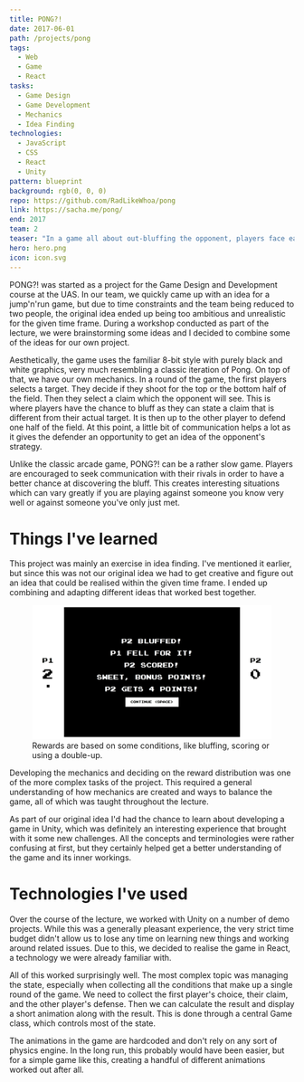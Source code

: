 ```yaml
---
title: PONG?!
date: 2017-06-01
path: /projects/pong
tags:
  - Web
  - Game
  - React
tasks:
  - Game Design
  - Game Development
  - Mechanics
  - Idea Finding
technologies:
  - JavaScript
  - CSS
  - React
  - Unity
pattern: blueprint
background: rgb(0, 0, 0)
repo: https://github.com/RadLikeWhoa/pong
link: https://sacha.me/pong/
end: 2017
team: 2
teaser: "In a game all about out-bluffing the opponent, players face each other in a new take on Pong. This simple yet addictive game focuses on the interaction between two players and explores how well they know each other."
hero: hero.png
icon: icon.svg
---
```


PONG?! was started as a project for the Game Design and Development course at the UAS. In our team, we quickly came up with an idea for a jump'n'run game, but due to time constraints and the team being reduced to two people, the original idea ended up being too ambitious and unrealistic for the given time frame. During a workshop conducted as part of the lecture, we were brainstorming some ideas and I decided to combine some of the ideas for our own project.

Aesthetically, the game uses the familiar 8-bit style with purely black and white graphics, very much resembling a classic iteration of Pong. On top of that, we have our own mechanics. In a round of the game, the first players selects a target. They decide if they shoot for the top or the bottom half of the field. Then they select a claim which the opponent will see. This is where players have the chance to bluff as they can state a claim that is different from their actual target. It is then up to the other player to defend one half of the field. At this point, a little bit of communication helps a lot as it gives the defender an opportunity to get an idea of the opponent's strategy.

Unlike the classic arcade game, PONG?! can be a rather slow game. Players are encouraged to seek communication with their rivals in order to have a better chance at discovering the bluff. This creates interesting situations which can vary greatly if you are playing against someone you know very well or against someone you've only just met.

# Things I've learned

This project was mainly an exercise in idea finding. I've mentioned it earlier, but since this was not our original idea we had to get creative and figure out an idea that could be realised within the given time frame. I ended up combining and adapting different ideas that worked best together.

<figure>
  <img src="result.png">
  <figcaption data-marginalia="right">Rewards are based on some conditions, like bluffing, scoring or using a double-up.</figcaption>
</figure>

Developing the mechanics and deciding on the reward distribution was one of the more complex tasks of the project. This required a general understanding of how mechanics are created and ways to balance the game, all of which was taught throughout the lecture.

As part of our original idea I'd had the chance to learn about developing a game in Unity, which was definitely an interesting experience that brought with it some new challenges. All the concepts and terminologies were rather confusing at first, but they certainly helped get a better understanding of the game and its inner workings.

# Technologies I've used

Over the course of the lecture, we worked with Unity on a number of demo projects. While this was a generally pleasant experience, the very strict time budget didn't allow us to lose any time on learning new things and working around related issues. Due to this, we decided to realise the game in React, a technology we were already familiar with.

All of this worked surprisingly well. The most complex topic was managing the state, especially when collecting all the conditions that make up a single round of the game. We need to collect the first player's choice, their claim, and the other player's defense. Then we can calculate the result and display a short animation along with the result. This is done through a central Game class, which controls most of the state.

The animations in the game are hardcoded and don't rely on any sort of physics engine. In the long run, this probably would have been easier, but for a simple game like this, creating a handful of different animations worked out after all.

